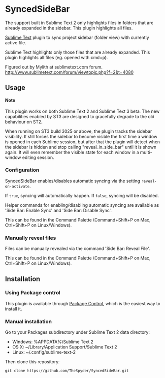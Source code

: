 SyncedSideBar
=============
The support built in Sublime Text 2 only highlights files in folders that are already expanded in the sidebar.
This plugin highlights all files.

[Sublime Text](http://www.sublimetext.com/) plugin to sync project sidebar
(folder view) with currently active file.

Sublime Text highlights only those files that are already expanded. This plugin highlights all files (eg. opened with cmd+p).

Figured out by Mylith at sublimetext.com forum.
http://www.sublimetext.com/forum/viewtopic.php?f=2&t=4080

Usage
-----

#### Note

This plugin works on both Sublime Text 2 and Sublime Text 3 beta. The new capabilities enabled by ST3 are designed to gracefully degrade to the old behaviour on ST2.

When running on ST3 build 3025 or above, the plugin tracks the sidebar visibility. It still forces the sidebar to become visible the first time a window is opened in each Sublime session, but after that the plugin will detect when the sidebar is hidden and stop calling "reveal_in_side_bar" until it is shown again. It will even remember the visible state for each window in a multi-window editing session.

### Configuration

SyncedSideBar enables/disables automatic syncing via the setting `reveal-on-activate`.

If `true`, syncing will automatically happen. If `false`, syncing will be disabled.

Helper commands for enabling/disabling automatic syncing are available as 'Side Bar: Enable Sync' and 'Side Bar: Disable Sync'.

This can be found in the Command Palette (Command+Shift+P on Mac, Ctrl+Shift+P on Linux/Windows).

### Manually reveal files

Files can be manually revealed via the command 'Side Bar: Reveal File'.

This can be found in the Command Palette (Command+Shift+P on Mac, Ctrl+Shift+P on Linux/Windows).

Installation
------------

### Using Package control

This plugin is available through [Package Control](http://wbond.net/sublime_packages/package_control),
which is the easiest way to install it.

### Manual installation

Go to your Packages subdirectory under Sublime Text 2 data directory:

* Windows: %APPDATA%\Sublime Text 2
* OS X: ~/Library/Application Support/Sublime Text 2
* Linux: ~/.config/sublime-text-2

Then clone this repository:

    git clone https://github.com/TheSpyder/SyncedSideBar.git

